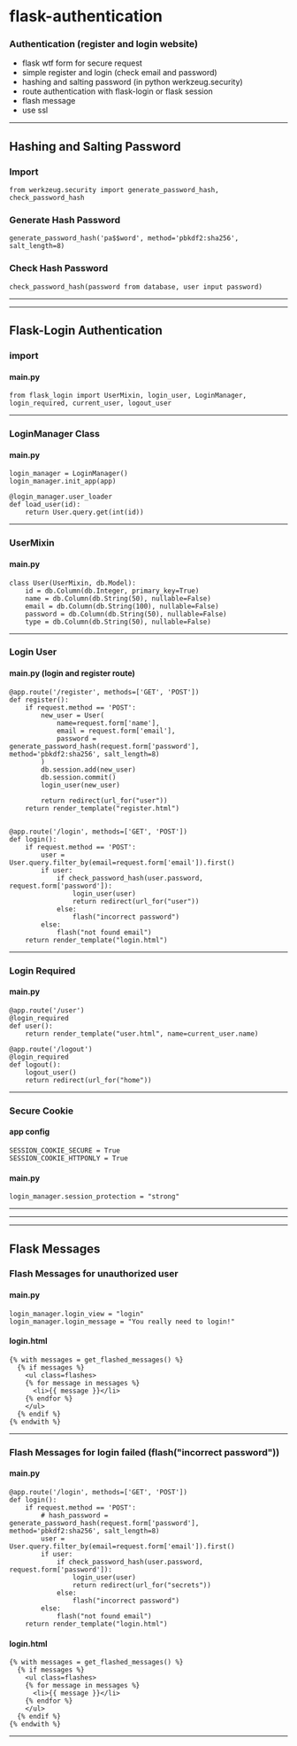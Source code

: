 # flask-authentication

### Authentication (register and login website)
- flask wtf form for secure request
- simple register and login (check email and password)
- hashing and salting password (in python werkzeug.security)
- route authentication with flask-login or flask session
- flash message
- use ssl
---------------------------------
## Hashing and Salting Password
### Import 
```
from werkzeug.security import generate_password_hash, check_password_hash
```

### Generate Hash Password
```
generate_password_hash('pa$$word', method='pbkdf2:sha256', salt_length=8)
```

### Check Hash Password
```
check_password_hash(password from database, user input password)
```
-------------------------------------
------------------
## Flask-Login Authentication
### import
#### main.py
```
from flask_login import UserMixin, login_user, LoginManager, login_required, current_user, logout_user
```
----------------------------
### LoginManager Class
#### main.py
```
login_manager = LoginManager()
login_manager.init_app(app)

@login_manager.user_loader
def load_user(id):
    return User.query.get(int(id))
```
-------------------------
### UserMixin
#### main.py
```
class User(UserMixin, db.Model):
    id = db.Column(db.Integer, primary_key=True)
    name = db.Column(db.String(50), nullable=False)
    email = db.Column(db.String(100), nullable=False)
    password = db.Column(db.String(50), nullable=False)
    type = db.Column(db.String(50), nullable=False)
```
--------------------------
### Login User
#### main.py (login and register route)
```
@app.route('/register', methods=['GET', 'POST'])
def register():
    if request.method == 'POST':
        new_user = User(
            name=request.form['name'],
            email = request.form['email'],
            password = generate_password_hash(request.form['password'], method='pbkdf2:sha256', salt_length=8)
        )
        db.session.add(new_user)
        db.session.commit()
        login_user(new_user)

        return redirect(url_for("user"))
    return render_template("register.html")


@app.route('/login', methods=['GET', 'POST'])
def login():
    if request.method == 'POST':
        user = User.query.filter_by(email=request.form['email']).first()
        if user:
            if check_password_hash(user.password, request.form['password']):
                login_user(user)
                return redirect(url_for("user"))
            else:
                flash("incorrect password")
        else:
            flash("not found email")
    return render_template("login.html")
```
----------------------------------
### Login Required
#### main.py
```
@app.route('/user')
@login_required
def user():
    return render_template("user.html", name=current_user.name)
    
@app.route('/logout')
@login_required
def logout():
    logout_user()
    return redirect(url_for("home"))
```
------------------------------
### Secure Cookie
#### app config
```
SESSION_COOKIE_SECURE = True
SESSION_COOKIE_HTTPONLY = True
```
#### main.py
```
login_manager.session_protection = "strong"
```
-------------------------------
---------------------------------
------------------
## Flask Messages
### Flash Messages for unauthorized user
#### main.py
```
login_manager.login_view = "login"
login_manager.login_message = "You really need to login!"
```
#### login.html
```
{% with messages = get_flashed_messages() %}
  {% if messages %}
    <ul class=flashes>
    {% for message in messages %}
      <li>{{ message }}</li>
    {% endfor %}
    </ul>
  {% endif %}
{% endwith %}
```
---------------------------------------
### Flash Messages for login failed (flash("incorrect password"))
#### main.py
```
@app.route('/login', methods=['GET', 'POST'])
def login():
    if request.method == 'POST':
        # hash_password = generate_password_hash(request.form['password'], method='pbkdf2:sha256', salt_length=8)
        user = User.query.filter_by(email=request.form['email']).first()
        if user:
            if check_password_hash(user.password, request.form['password']):
                login_user(user)
                return redirect(url_for("secrets"))
            else:
                flash("incorrect password")
        else:
            flash("not found email")
    return render_template("login.html")
```
#### login.html
```
{% with messages = get_flashed_messages() %}
  {% if messages %}
    <ul class=flashes>
    {% for message in messages %}
      <li>{{ message }}</li>
    {% endfor %}
    </ul>
  {% endif %}
{% endwith %}
```
----------------------------------------

